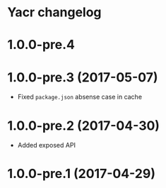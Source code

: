 # Yacr changelog

# 1.0.0-pre.4

# 1.0.0-pre.3 (2017-05-07)
- Fixed `package.json` absense case in cache

# 1.0.0-pre.2 (2017-04-30)

- Added exposed API

# 1.0.0-pre.1 (2017-04-29)